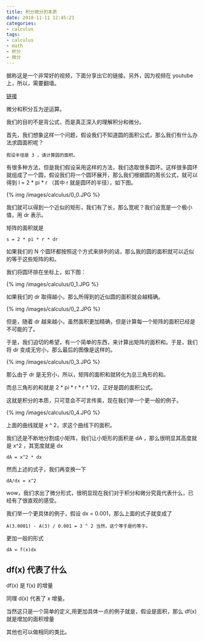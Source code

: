 ```yaml
---
title: 积分微分的本质
date: 2018-11-11 12:45:21
categories:
- calculus
tags:
- calculus
- math
- 积分
- 微分
---
```

据称这是一个非常好的视频，下面分享出它的链接。另外，因为视频在 youtube 上，所以，需要翻墙。

[链接](https://goo.gl/sfHext)

 <!-- more -->

微分和积分互为逆运算。

我们的目的不是背公式，而是真正深入的理解积分和微分。

首先，我们想象这样一个问题，假设我们不知道圆的面积公式，那么我们有什么办法求圆面积呢？

	假设半径是 3 ，请计算圆的面积。
	
有很多种方法，但是我们假设采用这样的方法，我们选取很多圆环。这样很多圆环就组成了一个圆，假设我们将一个圆环展开，那么我们根据圆的周长公式，就可以得到 l = 2 * pi * r （其中 r 就是圆环的半径），如下图。

{% img /images/calculus/0_0.JPG %}

我们就可以得到一个近似的矩形，我们有了长，那么宽呢？我们设宽是一个极小值，用 dr 表示。

矩阵的面积就是

	s = 2 * pi * r * dr
	
如果我们的 N 个圆环都按照这个方式来排列的话，那么我的圆的面积就可以近似的等于这些矩阵的和。

我们将圆环排在坐标上，如下图：

{% img /images/calculus/0_1.JPG %}

如果我们的 dr 取得越小，那么所得到的近似圆的面积就会越精确。

{% img /images/calculus/0_2.JPG %}

但是，随着 dr 越来越小，虽然面积更加精确，但是计算每一个矩阵的面积已经是不可能的了。

于是，我们迫切的希望，有一个简单的东西，来计算出矩阵的面积和。于是，我们将 dr 变成无穷小，那么最后的图像是这样的。

{% img /images/calculus/0_3.JPG %}

那么由于 dr 是无穷小，所以，矩阵的面积和就转化为总三角形的和。

而总三角形的和就是 2 * pi * r * r * 1/2，正好是圆的面积公式。

这就是积分的本质，只可意会不可言传奥，现在我们举一个更一般的例子。

{% img /images/calculus/0_4.JPG %}

上面的曲线就是 x ^ 2，求这个曲线下的面积。

我们还是不断地分割成小矩阵，我们让小矩形的面积是 dA ，那么很明显其高度就是 x^2 ，其宽度就是 dx


	dA = x^2 * dx
	
然而上述的式子，我们再变换一下

	dA/dx = x^2
	
wow，我们求出了微分形式，很明显现在我们对于积分和微分究竟代表什么，已经有了很直观的感受。

我们举一个更具体的例子，假设 dx = 0.001，那么上面的式子就变成了

	A(3.0001) - A(3) / 0.001 = 3 ^ 2 当然，这个等于是约等于。
	
更加一般的形式

	dA = f(x)dx
	
## df(x) 代表了什么

df(x) 是 f(x) 的增量

同理 d(x) 代表了 x 增量。

当然这只是一个简单的定义,用更加具体一点的例子就是，假设是面积，那么 df(x) 就是增加的面积增量

其他也可以做相同的类比。


